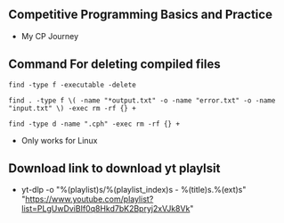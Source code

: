 ## Competitive Programming Basics and Practice

- My CP Journey

## Command For deleting compiled files

```
find -type f -executable -delete

```
```
find . -type f \( -name "*output.txt" -o -name "error.txt" -o -name "input.txt" \) -exec rm -rf {} +
```

```
find -type d -name ".cph" -exec rm -rf {} +
```

- Only works for Linux

## Download link to download yt playlsit
 
- yt-dlp -o "%(playlist)s/%(playlist_index)s - %(title)s.%(ext)s" "https://www.youtube.com/playlist?list=PLgUwDviBIf0q8Hkd7bK2Bpryj2xVJk8Vk"

